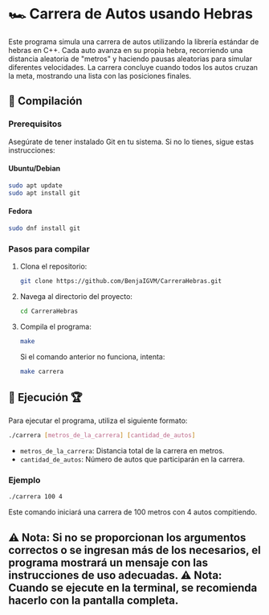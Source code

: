 # 🏎️ Carrera de Autos usando Hebras

Este programa simula una carrera de autos utilizando la librería estándar de hebras en C++. Cada auto avanza en su propia hebra, recorriendo una distancia aleatoria de "metros" y haciendo pausas aleatorias para simular diferentes velocidades. La carrera concluye cuando todos los autos cruzan la meta, mostrando una lista con las posiciones finales.

## 🚀 Compilación

### Prerequisitos

Asegúrate de tener instalado Git en tu sistema. Si no lo tienes, sigue estas instrucciones:

#### Ubuntu/Debian
```bash
sudo apt update
sudo apt install git
```

#### Fedora
```bash
sudo dnf install git
```

### Pasos para compilar

1. Clona el repositorio:
   ```bash
   git clone https://github.com/BenjaIGVM/CarreraHebras.git
   ```

2. Navega al directorio del proyecto:
   ```bash
   cd CarreraHebras
   ```

3. Compila el programa:
   ```bash
   make
   ```

   Si el comando anterior no funciona, intenta:
   ```bash
   make carrera
   ```

## 🏁 Ejecución 🏆

Para ejecutar el programa, utiliza el siguiente formato:

```bash
./carrera [metros_de_la_carrera] [cantidad_de_autos]
```

- `metros_de_la_carrera`: Distancia total de la carrera en metros.
- `cantidad_de_autos`: Número de autos que participarán en la carrera.

### Ejemplo

```bash
./carrera 100 4
```

Este comando iniciará una carrera de 100 metros con 4 autos compitiendo.

⚠️ **Nota**: Si no se proporcionan los argumentos correctos o se ingresan más de los necesarios, el programa mostrará un mensaje con las instrucciones de uso adecuadas.
⚠️ **Nota**: Cuando se ejecute en la terminal, se recomienda hacerlo con la pantalla completa.
---
